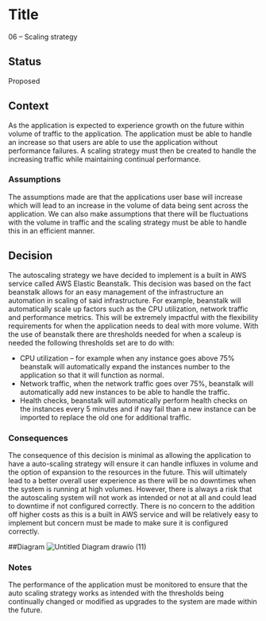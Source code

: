 # Title
06 – Scaling strategy

## Status
Proposed

## Context
As the application is expected to experience growth on the future within volume of traffic to the application. The application must be able to handle an increase so that users are able to use the application without performance failures. A scaling strategy must then be created to handle the increasing traffic while maintaining continual performance.

### Assumptions
The assumptions made are that the applications user base will increase which will lead to an increase in the volume of data being sent across the application. We can also make assumptions that there will be fluctuations with the volume in traffic and the scaling strategy must be able to handle this in an efficient manner.

## Decision
The autoscaling strategy we have decided to implement is a built in AWS service called AWS Elastic Beanstalk. This decision was based on the fact beanstalk allows for an easy management of the infrastructure an automation in scaling of said infrastructure. For example, beanstalk will automatically scale up factors such as the CPU utilization, network traffic and performance metrics. This will be extremely impactful with the flexibility requirements for when the application needs to deal with more volume. 
With the use of beanstalk there are thresholds needed for when a scaleup is needed the following thresholds set are to do with:
* CPU utilization – for example when any instance goes above 75% beanstalk will automatically expand the instances number to the application so that it will function as normal. 
* Network traffic, when the network traffic goes over 75%, beanstalk will automatically add new instances to be able to handle the traffic.
* Health checks, beanstalk will automatically perform health checks on the instances every 5 minutes and if nay fail than a new instance can be imported to replace the old one for additional traffic.

### Consequences
The consequence of this decision is minimal as allowing the application to have a auto-scaling strategy will ensure it can handle influxes in volume and the option of expansion to the resources in the future. This will ultimately lead to a better overall user experience as there will be no downtimes when the system is running at high volumes. 
However, there is always a risk that the autoscaling system will not work as intended or not at all and could lead to downtime if not configured correctly. There is no concern to the addition off higher costs as this is a built in AWS service and will be relatively easy to implement but concern must be made to make sure it is configured correctly. 

##Diagram
![Untitled Diagram drawio (11)](https://user-images.githubusercontent.com/118286503/232553421-0a635640-00c5-4f55-bc80-461a30766edd.png)


### Notes
The performance of the application must be monitored to ensure that the auto scaling strategy works as intended with the thresholds being continually changed or modified as upgrades to the system are made within the future.
